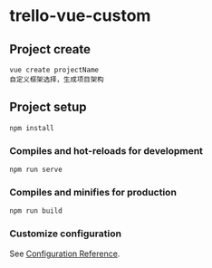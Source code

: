 # trello-vue-custom

## Project create
```
vue create projectName
自定义框架选择，生成项目架构
```

## Project setup
```
npm install
```

### Compiles and hot-reloads for development
```
npm run serve
```

### Compiles and minifies for production
```
npm run build
```

### Customize configuration
See [Configuration Reference](https://cli.vuejs.org/config/).
